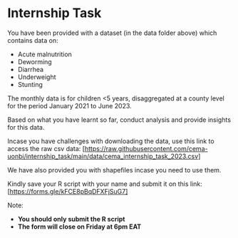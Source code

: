 # Internship Task

You have been provided with a dataset (in the data folder above) which contains data on:
- Acute malnutrition
- Deworming
- Diarrhea
- Underweight
- Stunting

The monthly data is for children <5 years, disaggregated at a county level for the period January 2021 to June 2023.

Based on what you have learnt so far, conduct analysis and provide insights for this data.

Incase you have challenges with downloading the data, use this link to access the raw csv data: [https://raw.githubusercontent.com/cema-uonbi/internship_task/main/data/cema_internship_task_2023.csv]

We have also provided you with shapefiles incase you need to use them.

Kindly save your R script with your name and submit it on this link: [https://forms.gle/kFCE8pBqDFXFjSuG7]

Note:
- **You should only submit the R script**
- **The form will close on Friday at 6pm EAT**
